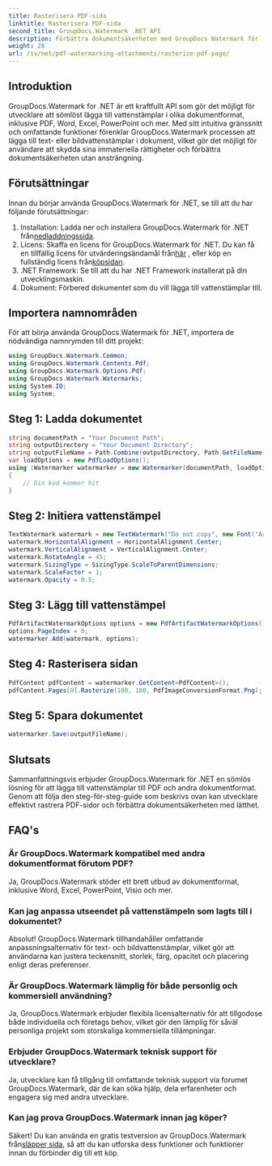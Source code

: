 ```yaml
---
title: Rasterisera PDF-sida
linktitle: Rasterisera PDF-sida
second_title: GroupDocs.Watermark .NET API
description: Förbättra dokumentsäkerheten med GroupDocs Watermark för .NET. Lägg till vattenstämplar till PDF och andra format utan problem.
weight: 28
url: /sv/net/pdf-watermarking-attachments/rasterize-pdf-page/
---
```

## Introduktion
GroupDocs.Watermark for .NET är ett kraftfullt API som gör det möjligt för utvecklare att sömlöst lägga till vattenstämplar i olika dokumentformat, inklusive PDF, Word, Excel, PowerPoint och mer. Med sitt intuitiva gränssnitt och omfattande funktioner förenklar GroupDocs.Watermark processen att lägga till text- eller bildvattenstämplar i dokument, vilket gör det möjligt för användare att skydda sina immateriella rättigheter och förbättra dokumentsäkerheten utan ansträngning.
## Förutsättningar
Innan du börjar använda GroupDocs.Watermark för .NET, se till att du har följande förutsättningar:
1. Installation: Ladda ner och installera GroupDocs.Watermark för .NET från[nedladdningssida](https://releases.groupdocs.com/Watermark/net/).
2.  Licens: Skaffa en licens för GroupDocs.Watermark för .NET. Du kan få en tillfällig licens för utvärderingsändamål från[här](https://purchase.groupdocs.com/temporary-license/) , eller köp en fullständig licens från[köpsidan](https://purchase.groupdocs.com/buy).
3. .NET Framework: Se till att du har .NET Framework installerat på din utvecklingsmaskin.
4. Dokument: Förbered dokumentet som du vill lägga till vattenstämplar till.

## Importera namnområden
För att börja använda GroupDocs.Watermark för .NET, importera de nödvändiga namnrymden till ditt projekt:
```csharp
using GroupDocs.Watermark.Common;
using GroupDocs.Watermark.Contents.Pdf;
using GroupDocs.Watermark.Options.Pdf;
using GroupDocs.Watermark.Watermarks;
using System.IO;
using System;
```
## Steg 1: Ladda dokumentet
```csharp
string documentPath = "Your Document Path";
string outputDirectory = "Your Document Directory";
string outputFileName = Path.Combine(outputDirectory, Path.GetFileName(documentPath));
var loadOptions = new PdfLoadOptions();
using (Watermarker watermarker = new Watermarker(documentPath, loadOptions))
{
    // Din kod kommer hit
}
```
## Steg 2: Initiera vattenstämpel
```csharp
TextWatermark watermark = new TextWatermark("Do not copy", new Font("Arial", 8));
watermark.HorizontalAlignment = HorizontalAlignment.Center;
watermark.VerticalAlignment = VerticalAlignment.Center;
watermark.RotateAngle = 45;
watermark.SizingType = SizingType.ScaleToParentDimensions;
watermark.ScaleFactor = 1;
watermark.Opacity = 0.5;
```
## Steg 3: Lägg till vattenstämpel
```csharp
PdfArtifactWatermarkOptions options = new PdfArtifactWatermarkOptions();
options.PageIndex = 0;
watermarker.Add(watermark, options);
```
## Steg 4: Rasterisera sidan
```csharp
PdfContent pdfContent = watermarker.GetContent<PdfContent>();
pdfContent.Pages[0].Rasterize(100, 100, PdfImageConversionFormat.Png);
```
## Steg 5: Spara dokumentet
```csharp
watermarker.Save(outputFileName);
```

## Slutsats
Sammanfattningsvis erbjuder GroupDocs.Watermark för .NET en sömlös lösning för att lägga till vattenstämplar till PDF och andra dokumentformat. Genom att följa den steg-för-steg-guide som beskrivs ovan kan utvecklare effektivt rastrera PDF-sidor och förbättra dokumentsäkerheten med lätthet.
## FAQ's
### Är GroupDocs.Watermark kompatibel med andra dokumentformat förutom PDF?
Ja, GroupDocs.Watermark stöder ett brett utbud av dokumentformat, inklusive Word, Excel, PowerPoint, Visio och mer.
### Kan jag anpassa utseendet på vattenstämpeln som lagts till i dokumentet?
Absolut! GroupDocs.Watermark tillhandahåller omfattande anpassningsalternativ för text- och bildvattenstämplar, vilket gör att användarna kan justera teckensnitt, storlek, färg, opacitet och placering enligt deras preferenser.
### Är GroupDocs.Watermark lämplig för både personlig och kommersiell användning?
Ja, GroupDocs.Watermark erbjuder flexibla licensalternativ för att tillgodose både individuella och företags behov, vilket gör den lämplig för såväl personliga projekt som storskaliga kommersiella tillämpningar.
### Erbjuder GroupDocs.Watermark teknisk support för utvecklare?
Ja, utvecklare kan få tillgång till omfattande teknisk support via forumet GroupDocs.Watermark, där de kan söka hjälp, dela erfarenheter och engagera sig med andra utvecklare.
### Kan jag prova GroupDocs.Watermark innan jag köper?
Säkert! Du kan använda en gratis testversion av GroupDocs.Watermark från[släpper sida](https://releases.groupdocs.com/), så att du kan utforska dess funktioner och funktioner innan du förbinder dig till ett köp.